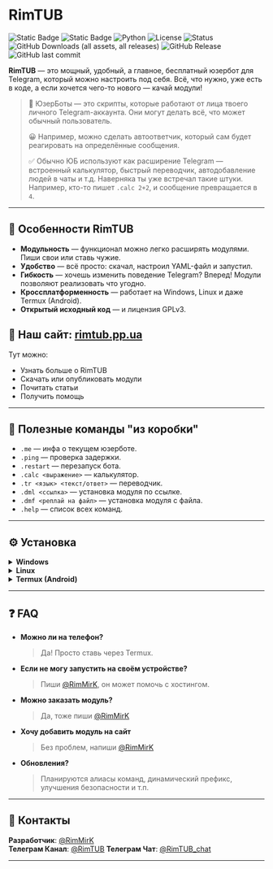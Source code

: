# RimTUB

![Static Badge](https://img.shields.io/badge/UserBot%20for%20-Telegram-blue)
![Static Badge](https://img.shields.io/badge/Works%20on%20-%20Windows%2C%20Linux%2C%20macOS%2C%20MavisHost-green)
![Python](https://img.shields.io/badge/python-3.11-blue)
![License](https://img.shields.io/badge/license-GPLv3-green)
![Status](https://img.shields.io/badge/status-Active-brightgreen)
![GitHub Downloads (all assets, all releases)](https://img.shields.io/github/downloads/RimTUB/RimTUB/total?color=magenta)
![GitHub Release](https://img.shields.io/github/v/release/RimTUB/RimTUB)
![GitHub last commit](https://img.shields.io/github/last-commit/RimTUB/RimTUB)


**RimTUB** — это мощный, удобный, а главное, бесплатный юзербот для Telegram, который можно настроить под себя. Всё, что нужно, уже есть в коде, а если хочется чего-то нового — качай модули!

> 🤖 ЮзерБоты — это скрипты, которые работают от лица твоего личного Telegram-аккаунта. Они могут делать всё, что может обычный пользователь.
>
> 😀 Например, можно сделать автоответчик, который сам будет реагировать на определённые сообщения.
>
> ✅ Обычно ЮБ используют как расширение Telegram — встроенный калькулятор, быстрый переводчик, автодобавление людей в чаты и т.д. Наверняка ты уже встречал такие штуки. Например, кто-то пишет `.calc 2+2`, и сообщение превращается в `4`.

---

## 🌟 Особенности RimTUB

- **Модульность** — функционал можно легко расширять модулями. Пиши свои или ставь чужие.
- **Удобство** — всё просто: скачал, настроил YAML-файл и запустил.
- **Гибкость** — хочешь изменить поведение Telegram? Вперед! Модули позволяют реализовать что угодно.
- **Кроссплатформенность** — работает на Windows, Linux и даже Termux (Android).
- **Открытый исходный код** — и лицензия GPLv3.

## 🔗 Наш сайт: [rimtub.pp.ua](https://rimtub.pp.ua)

Тут можно:
- Узнать больше о RimTUB
- Скачать или опубликовать модули
- Почитать статьи
- Получить помощь

---

## 🧠 Полезные команды "из коробки"

- `.me` — инфа о текущем юзерботе.
- `.ping` — проверка задержки.
- `.restart` — перезапуск бота.
- `.calc <выражение>` — калькулятор.
- `.tr <язык> <текст/ответ>` — переводчик.
- `.dml <ссылка>` — установка модуля по ссылке.
- `.dmf <реплай на файл>` — установка модуля с файла.
- `.help` — список всех команд.

---

## ⚙ Установка

<details>
<summary><strong>Windows</strong></summary>

1. Скачай последнюю версию с [GitHub Releases](https://github.com/RimTUB/RimTUB/releases)
2. Распакуй архив в папку, например, `C:\RimTUB`
3. Создай бота в [@BotFather](https://t.me/BotFather), включи Inline Mode
4. Настрой `config/config.yaml`:
   ```yaml
   phones:
     - "+380XXXXXXXXX"
   bot_token: "123456:ABC-DEF..."
   ```
5. Установи Python 3.11 с [python.org](https://www.python.org/)
6. Открой CMD:
   ```sh
   cd C:\RimTUB
   python -m venv .venv
   .venv\Scripts\activate.bat
   pip install -r requirements.txt
   python main.py
   ```
7. Введи код из Telegram и (если есть) пароль

</details>

<details>
<summary><strong>Linux</strong></summary>

1. Установи зависимости:
   ```sh
   sudo apt update
   sudo apt install git python3.11 python3.11-venv -y
   ```
2. Клонируй репозиторий:
   ```sh
   git clone https://github.com/RimTUB/RimTUB
   cd RimTUB
   ```
3. Настрой `config.yaml`:
   ```yaml
   phones:
     - "+380XXXXXXXXX"
   bot_token: "123456:ABC-DEF..."
   ```
4. Создай и активируй окружение:
   ```sh
   python3.11 -m venv .venv
   source .venv/bin/activate
   ```
5. Установи зависимости и запусти:
   ```sh
   pip install -r requirements.txt
   python main.py
   ```

</details>

<details>
<summary><strong>Termux (Android)</strong></summary>

1. Установи Termux из F-Droid
2. Установи зависимости:
   ```sh
   pkg install git python -y
   git clone https://github.com/RimTUB/RimTUB
   cd RimTUB
   ```
3. Настрой конфиг:
   ```sh
   nano config.yaml
   ```
4. Установи библиотеки:
   ```sh
   pip install -r requirements.txt
   ```
5. Запускай:
   ```sh
   python main.py
   ```

</details>

---

## ❓ FAQ

- **Можно ли на телефон?**  
  > Да! Просто ставь через Termux.

- **Если не могу запустить на своём устройстве?**  
  > Пиши [@RimMirK](https://t.me/RimMirK), он может помочь с хостингом.

- **Можно заказать модуль?**  
  > Да, тоже пиши [@RimMirK](https://t.me/RimMirK)

- **Хочу добавить модуль на сайт**  
  > Без проблем, напиши [@RimMirK](https://t.me/RimMirK)

- **Обновления?**  
  > Планируются алиасы команд, динамический префикс, улучшения безопасности и т.п.

---

## 💬 Контакты

**Разработчик**: [@RimMirK](https://t.me/RimMirK)  
**Телеграм Канал**: [@RimTUB](https://t.me/RimTUB)
**Телеграм Чат**: [@RimTUB_chat](https://t.me/RimTUB_chat)

---
